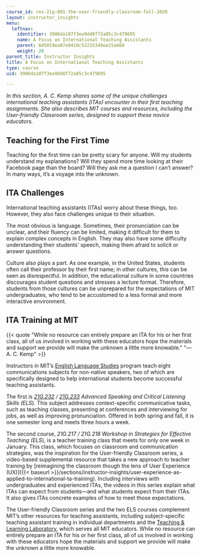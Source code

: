 ```yaml
---
course_id: res-21g-001-the-user-friendly-classroom-fall-2020
layout: instructor_insights
menu:
  leftnav:
    identifier: 3906da107f3ea9dd8f72a85c3c479695
    name: A Focus on International Teaching Assistants
    parent: 6d5019ea87e0410c52215349ee25a668
    weight: 20
parent_title: Instructor Insights
title: A Focus on International Teaching Assistants
type: course
uid: 3906da107f3ea9dd8f72a85c3c479695

---
```


_In this section, A. C. Kemp shares some of the unique challenges international teaching assistants (ITAs) encounter in their first teaching assignments. She also describes MIT courses and resources, including the User-friendly Classroom series, designed to support these novice educators._

Teaching for the First Time
---------------------------

Teaching for the first time can be pretty scary for anyone. Will my students understand my explanations? Will they spend more time looking at their Facebook page than the board? Will they ask me a question I can’t answer? In many ways, it’s a voyage into the unknown.

ITA Challenges
--------------

International teaching assistants (ITAs) worry about these things, too. However, they also face challenges unique to their situation.

The most obvious is language. Sometimes, their pronunciation can be unclear, and their fluency can be limited, making it difficult for them to explain complex concepts in English. They may also have some difficulty understanding their students’ speech, making them afraid to solicit or answer questions.

Culture also plays a part. As one example, in the United States, students often call their professor by their first name; in other cultures, this can be seen as disrespectful. In addition, the educational culture in some countries discourages student questions and stresses a lecture format. Therefore, students from those cultures can be unprepared for the expectations of MIT undergraduates, who tend to be accustomed to a less formal and more interactive environment.

ITA Training at MIT
-------------------

{{< quote "While no resource can entirely prepare an ITA for his or her first class, all of us involved in working with these educators hope the materials and support we provide will make the unknown a little more knowable." "— A. C. Kemp" >}}

Instructors in MIT’s [English Language Studies](https://mitgsl.mit.edu/academics/english-language-studies-els) program teach eight communications subjects for non-native speakers, two of which are specifically designed to help international students become successful teaching assistants.

The first is _[21G.232](/courses/21g-232-advanced-speaking-and-critical-listening-skills-els-spring-2007/) / [21G.233](/courses/21g-232-advanced-speaking-and-critical-listening-skills-els-spring-2007/) Advanced Speaking and Critical Listening Skills (ELS_). This subject addresses context-specific communicative tasks, such as teaching classes, presenting at conferences and interviewing for jobs, as well as improving pronunciation. Offered in both spring and fall, it is one semester long and meets three hours a week.

The second course, _21G.217_ _/_ _21G.218_ _Workshop in Strategies for Effective Teaching (ELS_), is a teacher training class that meets for only one week in January. This class, which focuses on classroom and communication strategies, was the inspiration for the User-friendly Classroom series, a video-based supplemental resource that takes a new approach to teacher training by [reimagining the classroom though the lens of User Experience (UX)]({{< baseurl >}}/sections/instructor-insights/user-experience-as-applied-to-international-ta-training). Including interviews with undergraduates and experienced ITAs, the videos in this series explain what ITAs can expect from students—and what students expect from their ITAs.  It also gives ITAs concrete examples of how to meet those expectations.

The User-friendly Classroom series and the two ELS courses complement MIT’s other resources for teaching assistants, including subject-specific teaching assistant training in individual departments and the [Teaching & Learning Laboratory](http://tll.mit.edu/), which serves all MIT educators. While no resource can entirely prepare an ITA for his or her first class, all of us involved in working with these educators hope the materials and support we provide will make the unknown a little more knowable.